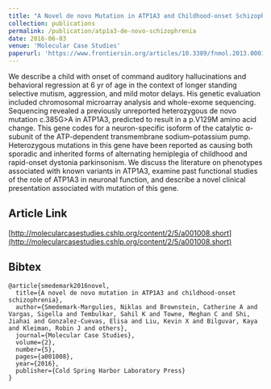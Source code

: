 ```yaml
---
title: "A Novel de novo Mutation in ATP1A3 and Childhood-onset Schizophrenia"
collection: publications
permalink: /publication/atp1a3-de-novo-schizophrenia
date: 2016-06-03
venue: 'Molecular Case Studies'
paperurl: 'https://www.frontiersin.org/articles/10.3389/fnmol.2013.00018/full'
---
```


We describe a child with onset of command auditory hallucinations and behavioral regression at 6 yr of age in the context of longer standing selective mutism, aggression, and mild motor delays. His genetic evaluation included chromosomal microarray analysis and whole-exome sequencing. Sequencing revealed a previously unreported heterozygous de novo mutation c.385G>A in ATP1A3, predicted to result in a p.V129M amino acid change. This gene codes for a neuron-specific isoform of the catalytic α-subunit of the ATP-dependent transmembrane sodium–potassium pump. Heterozygous mutations in this gene have been reported as causing both sporadic and inherited forms of alternating hemiplegia of childhood and rapid-onset dystonia parkinsonism. We discuss the literature on phenotypes associated with known variants in ATP1A3, examine past functional studies of the role of ATP1A3 in neuronal function, and describe a novel clinical presentation associated with mutation of this gene. 

## Article Link
[http://molecularcasestudies.cshlp.org/content/2/5/a001008.short](http://molecularcasestudies.cshlp.org/content/2/5/a001008.short)


## Bibtex

```
@article{smedemark2016novel,
  title={A novel de novo mutation in ATP1A3 and childhood-onset schizophrenia},
  author={Smedemark-Margulies, Niklas and Brownstein, Catherine A and Vargas, Sigella and Tembulkar, Sahil K and Towne, Meghan C and Shi, Jiahai and Gonzalez-Cuevas, Elisa and Liu, Kevin X and Bilguvar, Kaya and Kleiman, Robin J and others},
  journal={Molecular Case Studies},
  volume={2},
  number={5},
  pages={a001008},
  year={2016},
  publisher={Cold Spring Harbor Laboratory Press}
}
```
